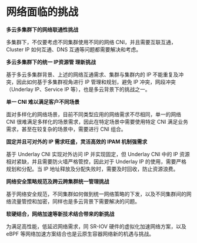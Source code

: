 # 网络面临的挑战

**多云多集群下的网络联通性挑战**

多集群下，不仅要考虑不同集群使用不同的网络 CNI，并且需要互联互通，Cluster IP 如何互通、DNS 互通等问题都需要解决和考虑。

**多云多集群下的统一 IP资源管 理新挑战**

基于多云多集群背景、上述的网络互通需求、集群与集群内的 IP 不能重复及冲突，因此如何基于多集群视角进行 IP 管理和规划，避免 IP 冲突，网段冲突（Underlay IP、Service IP 等），也是多云背景下的挑战之一。

**单一 CNI 难以满足客户不同场景**

面对多样化的网络场景，目前不同类型应用的网络需求不尽相同，单一的网络 CNI 很难满足多样化的场景需求，因此在特定场景中需要使用特定 CNI 满足业务需求，甚至在较复杂的场景中，需要进行 CNI 组合。

**固定并且可对外的 IP 需求旺盛，灵活高效的 IPAM 机制强需求**

基于 Underlay CNI 实现对外访问 IP 并实现固定，但 Underlay CNI 中的 IP 资源相对紧缺，并且需要防火墙严格管控，因此对于 Underlay IP 的使用，需要严格规划和分配。当 IP 地址释放及分配失败时，需要及时回收，防止资源浪费。

**网络安全策略规范及跨云跨集群统一管理挑战**

基于网络安全规范，不同集群如何做到统一网络策略的下发，以及不同集群间的网络流量管控和加密，同样也是多云背景下需要解决的问题。

**软硬结合，网络加速等新技术结合带来的新挑战**

为满足高性能，低延迟网络需求，同 SR-IOV 硬件的虚拟化加速网络方案，以及 eBPF 等网络加速方案结合也是云原生容器网络新的机遇与挑战。

